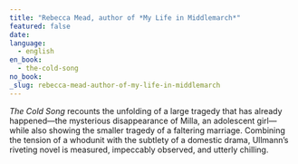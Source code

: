 ```yaml
---
title: "Rebecca Mead, author of *My Life in Middlemarch*"
featured: false
date:
language:
  - english
en_book:
  - the-cold-song
no_book:
_slug: rebecca-mead-author-of-my-life-in-middlemarch
---
```


_The Cold Song_ recounts the unfolding of a large tragedy that has already happened—the mysterious disappearance of Milla, an adolescent girl—while also showing the smaller tragedy of a faltering marriage. Combining the tension of a whodunit with the subtlety of a domestic drama, Ullmann’s riveting novel is measured, impeccably observed, and utterly chilling.

